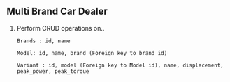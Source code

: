 ## Multi Brand Car Dealer

1. Perform CRUD operations on..

    `Brands : id, name`
   
    `Model: id, name, brand (Foreign key to brand id)`
   
    `Variant : id, model (Foreign key to Model id), name, displacement, peak_power, peak_torque`
   